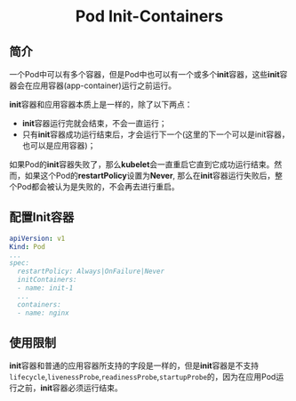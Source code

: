 # <center> Pod Init-Containers
## 简介
一个Pod中可以有多个容器，但是Pod中也可以有一个或多个**init**容器，这些**init**容器会在应用容器(app-container)运行之前运行。

**init**容器和应用容器本质上是一样的，除了以下两点：

* **init**容器运行完就会结束，不会一直运行；
* 只有**init**容器成功运行结束后，才会运行下一个(这里的下一个可以是init容器，也可以是应用容器)；

如果Pod的**init**容器失败了，那么**kubelet**会一直重启它直到它成功运行结束。然而，如果这个Pod的**restartPolicy**设置为**Never**,
那么在**init**容器运行失败后，整个Pod都会被认为是失败的，不会再去进行重启。

## 配置Init容器
```yaml
apiVersion: v1
Kind: Pod
...
spec:
  restartPolicy: Always|OnFailure|Never
  initContainers:
  - name: init-1
  ...
  containers:
  - name: nginx
```

## 使用限制
**init**容器和普通的应用容器所支持的字段是一样的，但是**init**容器是不支持`lifecycle`,`livenessProbe`,`readinessProbe`,`startupProbe`的，因为在应用Pod运行之前，**init**容器必须运行结束。
